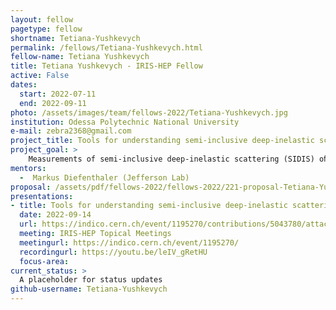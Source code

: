 ```yaml
---
layout: fellow
pagetype: fellow
shortname: Tetiana-Yushkevych
permalink: /fellows/Tetiana-Yushkevych.html
fellow-name: Tetiana Yushkevych
title: Tetiana Yushkevych - IRIS-HEP Fellow
active: False
dates:
  start: 2022-07-11
  end: 2022-09-11
photo: /assets/images/team/fellows-2022/Tetiana-Yushkevych.jpg
institution: Odessa Polytechnic National University
e-mail: zebra2368@gmail.com
project_title: Tools for understanding semi-inclusive deep-inelastic scattering measurements
project_goal: >
    Measurements of semi-inclusive deep-inelastic scattering (SIDIS) oﬀer a tremendous opportunity to learn about the partonic structure of nucleons. For a correct phenomenological interpretation of the information they encode, it is vital to develop tools that allow experimental data to be connected to the corresponding theoretical framework. Factorization theorems only apply under speciﬁc kinematic conditions, essentially dictated by power counting. It is therefore very important to be able to identify as precisely as possible the sensitivity of each data subset to those kinematic requirements.
mentors:
  -  Markus Diefenthaler (Jefferson Lab)
proposal: /assets/pdf/fellows-2022/fellows-2022/221-proposal-Tetiana-Yushkevych.pdf
presentations:
- title: Tools for understanding semi-inclusive deep-inelastic scattering measurements
  date: 2022-09-14
  url: https://indico.cern.ch/event/1195270/contributions/5043780/attachments/2507850/4309668/IRIS-HEP_Yushkevych_final.pdf
  meeting: IRIS-HEP Topical Meetings
  meetingurl: https://indico.cern.ch/event/1195270/
  recordingurl: https://youtu.be/leIV_gRetHU
  focus-area:
current_status: >
  A placeholder for status updates
github-username: Tetiana-Yushkevych
---
```

